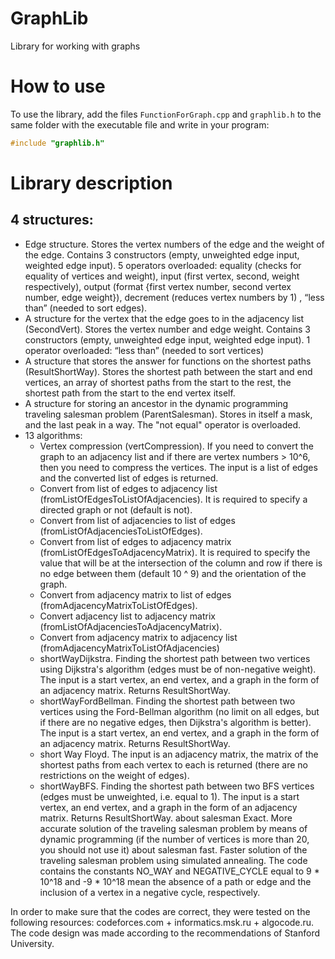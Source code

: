 # GraphLib
Library for working with graphs
# How to use
To use the library, add the files `FunctionForGraph.cpp` and `graphlib.h` to the same folder with the executable file and write in your program: 
```C++
#include "graphlib.h"
```
# Library description
## 4 structures:
  * Edge structure. Stores the vertex numbers of the edge and the weight of the edge. Contains 3 constructors (empty, unweighted edge input, weighted edge input). 5 operators overloaded: equality (checks for equality of vertices and weight), input (first vertex, second, weight respectively), output (format {first vertex number, second vertex number, edge weight}), decrement (reduces vertex numbers by 1) , “less than” (needed to sort edges).
  * A structure for the vertex that the edge goes to in the adjacency list (SecondVert). Stores the vertex number and edge weight. Contains 3 constructors (empty, unweighted edge input, weighted edge input). 1 operator overloaded: “less than” (needed to sort vertices)
  * A structure that stores the answer for functions on the shortest paths (ResultShortWay). Stores the shortest path between the start and end vertices, an array of shortest paths from the start to the rest, the shortest path from the start to the end vertex itself.
  * A structure for storing an ancestor in the dynamic programming traveling salesman problem (ParentSalesman). Stores in itself a mask, and the last peak in a way. The "not equal" operator is overloaded.
* 13 algorithms:
  * Vertex compression (vertCompression). If you need to convert the graph to an adjacency list and if there are vertex numbers > 10^6, then you need to compress the vertices. The input is a list of edges and the converted list of edges is returned.
  * Convert from list of edges to adjacency list (fromListOfEdgesToListOfAdjacencies). It is required to specify a directed graph or not (default is not).
  * Convert from list of adjacencies to list of edges (fromListOfAdjacenciesToListOfEdges).
  * Convert from list of edges to adjacency matrix (fromListOfEdgesToAdjacencyMatrix). It is required to specify the value that will be at the intersection of the column and row if there is no edge between them (default 10 ^ 9) and the orientation of the graph.
  * Convert from adjacency matrix to list of edges (fromAdjacencyMatrixToListOfEdges).
  * Convert adjacency list to adjacency matrix (fromListOfAdjacenciesToAdjacencyMatrix).
  * Convert from adjacency matrix to adjacency list (fromAdjacencyMatrixToListOfAdjacencies)
  * shortWayDijkstra. Finding the shortest path between two vertices using Dijkstra's algorithm (edges must be of non-negative weight). The input is a start vertex, an end vertex, and a graph in the form of an adjacency matrix. Returns ResultShortWay.
  * shortWayFordBellman. Finding the shortest path between two vertices using the Ford-Bellman algorithm (no limit on all edges, but if there are no negative edges, then Dijkstra's algorithm is better). The input is a start vertex, an end vertex, and a graph in the form of an adjacency matrix. Returns ResultShortWay.
  * short Way Floyd. The input is an adjacency matrix, the matrix of the shortest paths from each vertex to each is returned (there are no restrictions on the weight of edges).
  * shortWayBFS. Finding the shortest path between two BFS vertices (edges must be unweighted, i.e. equal to 1). The input is a start vertex, an end vertex, and a graph in the form of an adjacency matrix. Returns ResultShortWay.
about salesman Exact. More accurate solution of the traveling salesman problem by means of dynamic programming (if the number of vertices is more than 20, you should not use it)
about salesman fast. Faster solution of the traveling salesman problem using simulated annealing.
The code contains the constants NO_WAY and NEGATIVE_CYCLE equal to 9 * 10^18 and -9 * 10^18 mean the absence of a path or edge and the inclusion of a vertex in a negative cycle, respectively.

In order to make sure that the codes are correct, they were tested on the following resources: codeforces.com + informatics.msk.ru + algocode.ru.
The code design was made according to the recommendations of Stanford University.
